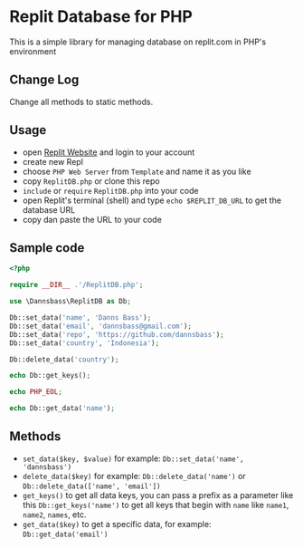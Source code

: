 # Replit Database for PHP

This is a simple library for managing database on replit.com in PHP's environment

## Change Log

Change all methods to static methods.

## Usage

- open [Replit Website](https://replit.com) and login to your account
- create new Repl
- choose `PHP Web Server` from `Template` and name it as you like
- copy `ReplitDB.php` or clone this repo
- `include` or `require` `ReplitDB.php` into your code
- open Replit's terminal (shell) and type `echo $REPLIT_DB_URL` to get the database URL
- copy dan paste the URL to your code

## Sample code

```php
<?php 

require __DIR__ .'/ReplitDB.php';

use \Dannsbass\ReplitDB as Db;

Db::set_data('name', 'Danns Bass');
Db::set_data('email', 'dannsbass@gmail.com');
Db::set_data('repo', 'https://github.com/dannsbass');
Db::set_data('country', 'Indonesia');

Db::delete_data('country');

echo Db::get_keys();

echo PHP_EOL;

echo Db::get_data('name');
```

## Methods

- `set_data($key, $value)` for example: `Db::set_data('name', 'dannsbass')`
- `delete_data($key)` for example: `Db::delete_data('name')` or `Db::delete_data(['name', 'email'])`
- `get_keys()` to get all data keys, you can pass a prefix as a parameter like this `Db::get_keys('name')` to get all keys that begin with `name` like `name1`, `name2`, `names`, etc.
- `get_data($key)` to get a specific data, for example: `Db::get_data('email')`
